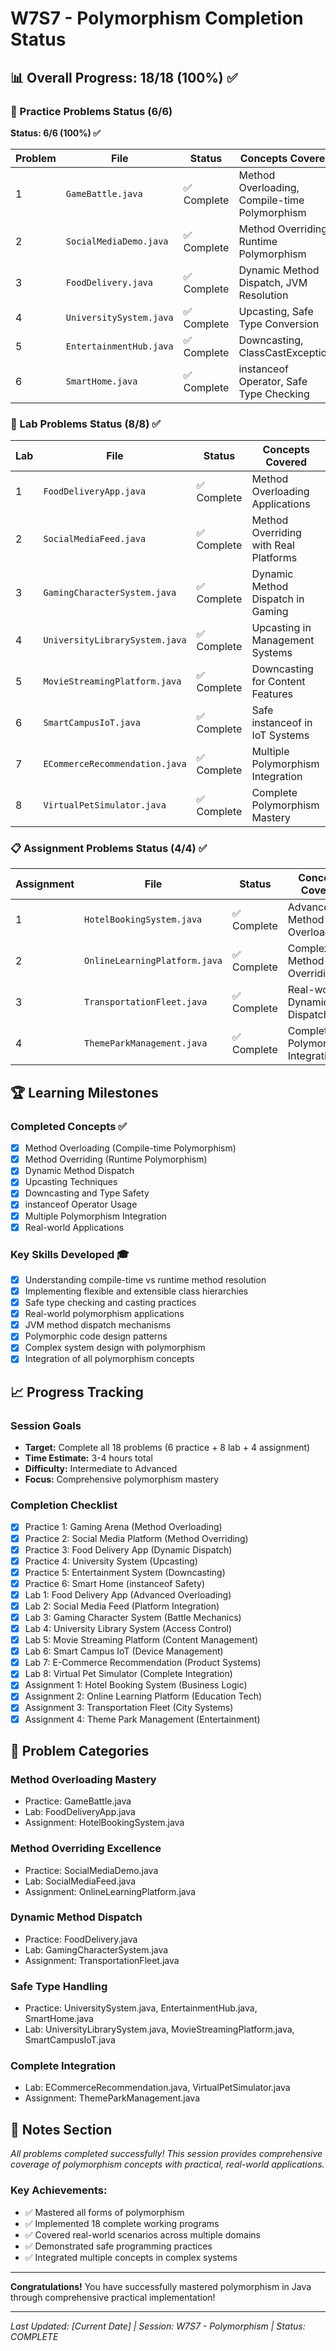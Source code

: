 # W7S7 - Polymorphism Completion Status

## 📊 Overall Progress: 18/18 (100%) ✅

### 🎯 Practice Problems Status (6/6)

**Status: 6/6 (100%) ✅**

| Problem | File | Status | Concepts Covered |
|---------|------|--------|------------------|
| 1 | `GameBattle.java` | ✅ Complete | Method Overloading, Compile-time Polymorphism |
| 2 | `SocialMediaDemo.java` | ✅ Complete | Method Overriding, Runtime Polymorphism |
| 3 | `FoodDelivery.java` | ✅ Complete | Dynamic Method Dispatch, JVM Resolution |
| 4 | `UniversitySystem.java` | ✅ Complete | Upcasting, Safe Type Conversion |
| 5 | `EntertainmentHub.java` | ✅ Complete | Downcasting, ClassCastException |
| 6 | `SmartHome.java` | ✅ Complete | instanceof Operator, Safe Type Checking |

### 🧪 Lab Problems Status (8/8) ✅

| Lab | File | Status | Concepts Covered |
|-----|------|--------|------------------|
| 1 | `FoodDeliveryApp.java` | ✅ Complete | Method Overloading Applications |
| 2 | `SocialMediaFeed.java` | ✅ Complete | Method Overriding with Real Platforms |
| 3 | `GamingCharacterSystem.java` | ✅ Complete | Dynamic Method Dispatch in Gaming |
| 4 | `UniversityLibrarySystem.java` | ✅ Complete | Upcasting in Management Systems |
| 5 | `MovieStreamingPlatform.java` | ✅ Complete | Downcasting for Content Features |
| 6 | `SmartCampusIoT.java` | ✅ Complete | Safe instanceof in IoT Systems |
| 7 | `ECommerceRecommendation.java` | ✅ Complete | Multiple Polymorphism Integration |
| 8 | `VirtualPetSimulator.java` | ✅ Complete | Complete Polymorphism Mastery |

### 📋 Assignment Problems Status (4/4) ✅

| Assignment | File | Status | Concepts Covered |
|------------|------|--------|------------------|
| 1 | `HotelBookingSystem.java` | ✅ Complete | Advanced Method Overloading |
| 2 | `OnlineLearningPlatform.java` | ✅ Complete | Complex Method Overriding |
| 3 | `TransportationFleet.java` | ✅ Complete | Real-world Dynamic Dispatch |
| 4 | `ThemeParkManagement.java` | ✅ Complete | Complete Polymorphism Integration |

## 🏆 Learning Milestones

### Completed Concepts ✅
- [x] Method Overloading (Compile-time Polymorphism)
- [x] Method Overriding (Runtime Polymorphism)
- [x] Dynamic Method Dispatch
- [x] Upcasting Techniques
- [x] Downcasting and Type Safety
- [x] instanceof Operator Usage
- [x] Multiple Polymorphism Integration
- [x] Real-world Applications

### Key Skills Developed 🎓
- [x] Understanding compile-time vs runtime method resolution
- [x] Implementing flexible and extensible class hierarchies
- [x] Safe type checking and casting practices
- [x] Real-world polymorphism applications
- [x] JVM method dispatch mechanisms
- [x] Polymorphic code design patterns
- [x] Complex system design with polymorphism
- [x] Integration of all polymorphism concepts

## 📈 Progress Tracking

### Session Goals
- **Target:** Complete all 18 problems (6 practice + 8 lab + 4 assignment)
- **Time Estimate:** 3-4 hours total
- **Difficulty:** Intermediate to Advanced
- **Focus:** Comprehensive polymorphism mastery

### Completion Checklist
- [x] Practice 1: Gaming Arena (Method Overloading)
- [x] Practice 2: Social Media Platform (Method Overriding)
- [x] Practice 3: Food Delivery App (Dynamic Dispatch)
- [x] Practice 4: University System (Upcasting)
- [x] Practice 5: Entertainment System (Downcasting)
- [x] Practice 6: Smart Home (instanceof Safety)
- [x] Lab 1: Food Delivery App (Advanced Overloading)
- [x] Lab 2: Social Media Feed (Platform Integration)
- [x] Lab 3: Gaming Character System (Battle Mechanics)
- [x] Lab 4: University Library System (Access Control)
- [x] Lab 5: Movie Streaming Platform (Content Management)
- [x] Lab 6: Smart Campus IoT (Device Management)
- [x] Lab 7: E-Commerce Recommendation (Product Systems)
- [x] Lab 8: Virtual Pet Simulator (Complete Integration)
- [x] Assignment 1: Hotel Booking System (Business Logic)
- [x] Assignment 2: Online Learning Platform (Education Tech)
- [x] Assignment 3: Transportation Fleet (City Systems)
- [x] Assignment 4: Theme Park Management (Entertainment)

## 🎯 Problem Categories

### Method Overloading Mastery
- Practice: GameBattle.java
- Lab: FoodDeliveryApp.java
- Assignment: HotelBookingSystem.java

### Method Overriding Excellence
- Practice: SocialMediaDemo.java
- Lab: SocialMediaFeed.java
- Assignment: OnlineLearningPlatform.java

### Dynamic Method Dispatch
- Practice: FoodDelivery.java
- Lab: GamingCharacterSystem.java
- Assignment: TransportationFleet.java

### Safe Type Handling
- Practice: UniversitySystem.java, EntertainmentHub.java, SmartHome.java
- Lab: UniversityLibrarySystem.java, MovieStreamingPlatform.java, SmartCampusIoT.java

### Complete Integration
- Lab: ECommerceRecommendation.java, VirtualPetSimulator.java
- Assignment: ThemeParkManagement.java

## 📝 Notes Section
*All problems completed successfully! This session provides comprehensive coverage of polymorphism concepts with practical, real-world applications.*

### Key Achievements:
- ✅ Mastered all forms of polymorphism
- ✅ Implemented 18 complete working programs
- ✅ Covered real-world scenarios across multiple domains
- ✅ Demonstrated safe programming practices
- ✅ Integrated multiple concepts in complex systems

---

**Congratulations!** You have successfully mastered polymorphism in Java through comprehensive practical implementation!

---
*Last Updated: [Current Date] | Session: W7S7 - Polymorphism | Status: COMPLETE*